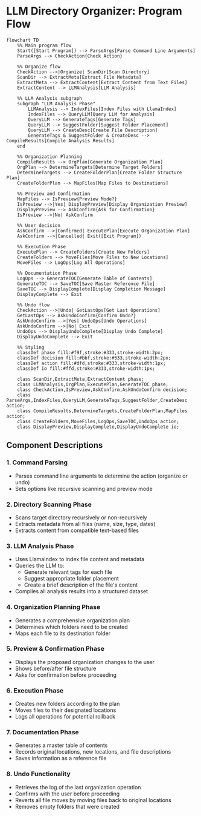 # LLM Directory Organizer: Program Flow

```mermaid
flowchart TD
    %% Main program flow
    Start([Start Program]) --> ParseArgs[Parse Command Line Arguments]
    ParseArgs --> CheckAction{Check Action}
    
    %% Organize flow
    CheckAction -->|Organize| ScanDir[Scan Directory]
    ScanDir --> ExtractMeta[Extract File Metadata]
    ExtractMeta --> ExtractContent[Extract Content from Text Files]
    ExtractContent --> LLMAnalysis[LLM Analysis]
    
    %% LLM Analysis subgraph
    subgraph "LLM Analysis Phase"
        LLMAnalysis --> IndexFiles[Index Files with LlamaIndex]
        IndexFiles --> QueryLLM[Query LLM for Analysis]
        QueryLLM --> GenerateTags[Generate Tags]
        QueryLLM --> SuggestFolder[Suggest Folder Placement]
        QueryLLM --> CreateDesc[Create File Description]
        GenerateTags & SuggestFolder & CreateDesc --> CompileResults[Compile Analysis Results]
    end
    
    %% Organization Planning
    CompileResults --> OrgPlan[Generate Organization Plan]
    OrgPlan --> DetermineTargets[Determine Target Folders]
    DetermineTargets --> CreateFolderPlan[Create Folder Structure Plan]
    CreateFolderPlan --> MapFiles[Map Files to Destinations]
    
    %% Preview and Confirmation
    MapFiles --> IsPreview{Preview Mode?}
    IsPreview -->|Yes| DisplayPreview[Display Organization Preview]
    DisplayPreview --> AskConfirm{Ask for Confirmation}
    IsPreview -->|No| AskConfirm
    
    %% User decision
    AskConfirm -->|Confirmed| ExecutePlan[Execute Organization Plan]
    AskConfirm -->|Cancelled| Exit([Exit Program])
    
    %% Execution Phase
    ExecutePlan --> CreateFolders[Create New Folders]
    CreateFolders --> MoveFiles[Move Files to New Locations]
    MoveFiles --> LogOps[Log All Operations]
    
    %% Documentation Phase
    LogOps --> GenerateTOC[Generate Table of Contents]
    GenerateTOC --> SaveTOC[Save Master Reference File]
    SaveTOC --> DisplayComplete[Display Completion Message]
    DisplayComplete --> Exit
    
    %% Undo flow
    CheckAction -->|Undo| GetLastOps[Get Last Operations]
    GetLastOps --> AskUndoConfirm{Confirm Undo?}
    AskUndoConfirm -->|Yes| UndoOps[Undo Operations]
    AskUndoConfirm -->|No| Exit
    UndoOps --> DisplayUndoComplete[Display Undo Complete]
    DisplayUndoComplete --> Exit
    
    %% Styling
    classDef phase fill:#f9f,stroke:#333,stroke-width:2px;
    classDef decision fill:#bbf,stroke:#333,stroke-width:2px;
    classDef action fill:#dfd,stroke:#333,stroke-width:1px;
    classDef io fill:#ffd,stroke:#333,stroke-width:1px;
    
    class ScanDir,ExtractMeta,ExtractContent phase;
    class LLMAnalysis,OrgPlan,ExecutePlan,GenerateTOC phase;
    class CheckAction,IsPreview,AskConfirm,AskUndoConfirm decision;
    class ParseArgs,IndexFiles,QueryLLM,GenerateTags,SuggestFolder,CreateDesc action;
    class CompileResults,DetermineTargets,CreateFolderPlan,MapFiles action;
    class CreateFolders,MoveFiles,LogOps,SaveTOC,UndoOps action;
    class DisplayPreview,DisplayComplete,DisplayUndoComplete io;
```

## Component Descriptions

### 1. Command Parsing
- Parses command line arguments to determine the action (organize or undo)
- Sets options like recursive scanning and preview mode

### 2. Directory Scanning Phase
- Scans target directory recursively or non-recursively
- Extracts metadata from all files (name, size, type, dates)
- Extracts content from compatible text-based files

### 3. LLM Analysis Phase
- Uses LlamaIndex to index file content and metadata
- Queries the LLM to:
  - Generate relevant tags for each file
  - Suggest appropriate folder placement
  - Create a brief description of the file's content
- Compiles all analysis results into a structured dataset

### 4. Organization Planning Phase
- Generates a comprehensive organization plan
- Determines which folders need to be created
- Maps each file to its destination folder

### 5. Preview & Confirmation Phase
- Displays the proposed organization changes to the user
- Shows before/after file structure
- Asks for confirmation before proceeding

### 6. Execution Phase
- Creates new folders according to the plan
- Moves files to their designated locations
- Logs all operations for potential rollback

### 7. Documentation Phase
- Generates a master table of contents
- Records original locations, new locations, and file descriptions
- Saves information as a reference file

### 8. Undo Functionality
- Retrieves the log of the last organization operation
- Confirms with the user before proceeding
- Reverts all file moves by moving files back to original locations
- Removes empty folders that were created 